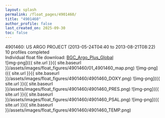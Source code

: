 ```yaml
---
layout: splash
permalink: /float_pages/4901460/
title: "4901460"
author_profile: false
last_created_on: 2025-09-30
toc: false
---
```

 
4901460: US ARGO PROJECT (2013-05-24T04:40 to 2013-08-21T08:22)\
10 profiles completed\
Individual float file download: [BGC_Argo_Plus_Global](https://ftp.soest.hawaii.edu/bgc_argo_plus/Individual_Floats/outliers_removed/4901460_Sprof_processed.nc)\
![img-png]({{ site.url }}{{ site.baseurl }}/assets/images/float_figures/4901460/01_4901460_map.png)
![img-png]({{ site.url }}{{ site.baseurl }}/assets/images/float_figures/4901460/4901460_DOXY.png)
![img-png]({{ site.url }}{{ site.baseurl }}/assets/images/float_figures/4901460/4901460_PRES.png)
![img-png]({{ site.url }}{{ site.baseurl }}/assets/images/float_figures/4901460/4901460_PSAL.png)
![img-png]({{ site.url }}{{ site.baseurl }}/assets/images/float_figures/4901460/4901460_TEMP.png)
